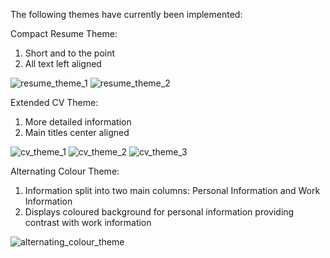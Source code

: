 The following themes have currently been implemented:

Compact Resume Theme:
1) Short and to the point
2) All text left aligned 

![resume_theme_1](http://i.imgur.com/bnGkuJP.png)
![resume_theme_2](http://i.imgur.com/cXlH4EQ.png)

Extended CV Theme:
1) More detailed information
2) Main titles center aligned 

![cv_theme_1](http://i.imgur.com/wdvO2M6.png)
![cv_theme_2](http://i.imgur.com/VMcCDkL.png)
![cv_theme_3](http://i.imgur.com/UBXpoyh.png)

Alternating Colour Theme:
1) Information split into two main columns: Personal Information and Work Information
2) Displays coloured background for personal information providing contrast with work information

![alternating_colour_theme](http://i.imgur.com/tv72V7P.png)
